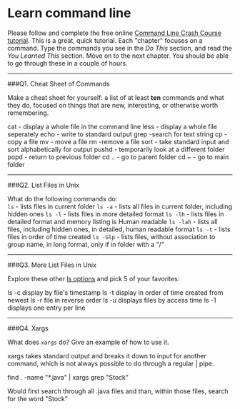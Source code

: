 # Learn command line

Please follow and complete the free online [Command Line Crash Course
tutorial](http://cli.learncodethehardway.org/book/). This is a great,
quick tutorial. Each "chapter" focuses on a command. Type the commands
you see in the _Do This_ section, and read the _You Learned This_
section. Move on to the next chapter. You should be able to go through
these in a couple of hours.

---

###Q1.  Cheat Sheet of Commands  

Make a cheat sheet for yourself: a list of at least **ten** commands and what they do, focused on things that are new, interesting, or otherwise worth remembering.

cat - display a whole file in the command line
less - display a whole file seperately
echo - write to standard output
grep -search for text string
cp - copy a file
mv - move a file
rm -remove a file
sort - take standard input and sort alphabetically for output
pushd - temporarily look at a different folder
popd - return to previous folder
cd .. - go to parent folder
cd ~ - go to main folder


---

###Q2.  List Files in Unix   

What do the following commands do:  
`ls` -  lists files in current folder 
`ls -a`  - lists all files in current folder, including hidden ones
`ls -l`  - lists files in more detailed format
`ls -lh`  - lists files in detailed format and memory listing is Human readable
`ls -lah`  - lists all files, including hidden ones, in detailed, human readable format
`ls -t` - lists files in order of time created 
`ls -Glp` - lists files, without association to group name, in long format, only if in folder with a "/"



---

###Q3.  More List Files in Unix  

Explore these other [ls options](http://www.techonthenet.com/unix/basic/ls.php) and pick 5 of your favorites:

ls -c display by file's timestamp
ls -t display in order of time created from newest
ls -r file in reverse order
ls -u displays files by access time
ls -1 displays one entry per line

---

###Q4.  Xargs   

What does `xargs` do? Give an example of how to use it.

xargs takes standard output and breaks it down to input for another command, which is not always possible to do through a regular | pipe. 

find . -name "*.java" | xargs grep "Stock"

Would first search through all .java files and than, within those files, search for the word "Stock"

 

